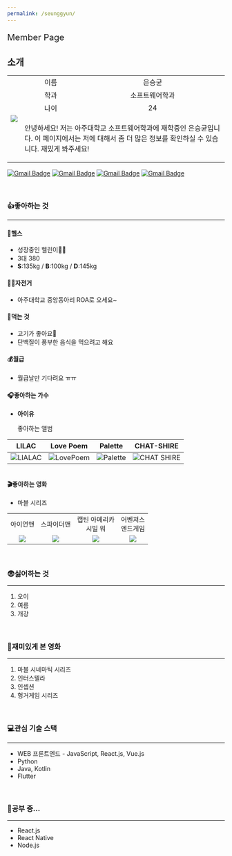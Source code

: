 ```yaml
---
permalink: /seunggyun/
---
```


<p style="font-size:20px;">Member Page</p>

## 소개

<table style="text-align:center;">
    <tr>
        <td rowspan="6">
           <img src="../image/seunggyun.png">
        </td>
    </tr>
    <tr>
        <td>이름</td>
        <td>은승균</td>
    </tr>
    <tr>
        <td>
            학과
        </td>
        <td>소프트웨어학과</td>   
    </tr>
    <tr>
        <td>
            나이
        </td>
        <td>24</td>   
    </tr>
    <tr>
        <td colspan="2">
            <p style="text-align:left;">
                    안녕하세요! 저는 아주대학교 소프트웨어학과에 재학중인 은승균입니다. 이 페이지에서는 저에 대해서 좀 더 많은 정보를 확인하실 수 있습니다. 재밌게 봐주세요!
            </p>
        </td>
    </tr>
</table>

[![Gmail Badge](https://img.shields.io/badge/-Github_1-black?style=flat-square&logo=github&link=https://github.com/dmstmdrbs)](https://github.com/dmstmdrbs)
[![Gmail Badge](https://img.shields.io/badge/-Github_2-black?style=flat-square&logo=github&link=https://github.com/Seunggyun98)](https://github.com/Seunggyun98)
[![Gmail Badge](https://img.shields.io/badge/Ajou_mail-d14836?style=flat-square&logo=Gmail&logoColor=white&link=mailto:snugyun01@gmail.com)](mailto:dmstmdrbs@ajou.ac.kr)
[![Gmail Badge](https://img.shields.io/badge/Gmail-d14836?style=flat-square&logo=Gmail&logoColor=white&link=mailto:snugyun01@gmail.com)](mailto:dmstmdrbs98@gmail.com)

<br/>

### 👍좋아하는 것

---

#### 💪헬스

- 성장중인 헬린이🏋️‍♀️
- 3대 380
- **S**:135kg / **B**:100kg / **D**:145kg

#### 🚴‍♀️자전거

- 아주대학교 중앙동아리 ROA로 오세요~

#### 🍕먹는 것

- 고기가 좋아요🥩
- 단백질이 풍부한 음식을 먹으려고 해요

#### 💰월급

- 월급날만 기다려요 ㅠㅠ

#### 🎧좋아하는 가수

- **아이유**

  좋아하는 앨범

|                                                 LILAC                                                  |                                                Love Poem                                                 |                                                 Palette                                                 |                                                CHAT-SHIRE                                                 |
| :----------------------------------------------------------------------------------------------------: | :------------------------------------------------------------------------------------------------------: | :-----------------------------------------------------------------------------------------------------: | :-------------------------------------------------------------------------------------------------------: |
| ![LIALAC](https://musicmeta-phinf.pstatic.net/album/005/211/5211473.jpg?type=r360Fll&v=20210530230521) | ![LovePoem](https://musicmeta-phinf.pstatic.net/album/003/399/3399860.jpg?type=r360Fll&v=20210530010527) | ![Palette](https://musicmeta-phinf.pstatic.net/album/002/000/2000240.jpg?type=r360Fll&v=20210303080517) | ![CHAT SHIRE](https://musicmeta-phinf.pstatic.net/album/000/592/592471.jpg?type=r360Fll&v=20210305161450) |

<img src="">

#### 🎬좋아하는 영화

- 마블 시리즈

<table style="text-align:center; font-size:15px;">
    <tr>
        <td>아이언맨</td>
        <td>스파이더맨</td>
        <td>캡틴 아메리카 <br/> 시빌 워</td>
        <td>어벤져스 <br> 엔드게임</td>
    </tr>
    <tr>
        <td><img src="http://ticketimage.interpark.com/Movie/still_image/V13/V1300714p_01.gif"/></td>
        <td><img src="http://img.movist.com/?img=/x00/05/13/00_p1.jpg"/></td>
        <td><img src="http://ticketimage.interpark.com/Movie/still_image/V15/V1503079p_01.gif"/></td>
        <td><img src="http://img.movist.com/?img=/x00/05/12/35_p1.jpg"/></td>
    </tr>
</table>

<br/>

### 😨싫어하는 것

---

1. 오이
2. 여름
3. 개강

<br/>

### 🎥재미있게 본 영화

---

1. 마블 시네마틱 시리즈
2. 인터스텔라
3. 인셉션
4. 헝거게임 시리즈

<br/>

### 💻관심 기술 스택

---

- WEB 프론트엔드 - JavaScript, React.js, Vue.js
- Python
- Java, Kotlin
- Flutter

<br/>

### 📖공부 중...

---

- React.js
- React Native
- Node.js
